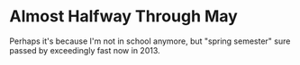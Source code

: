Almost Halfway Through May
=
Perhaps it's because I'm not in school anymore, but "spring semester"
sure passed by exceedingly fast now in 2013.